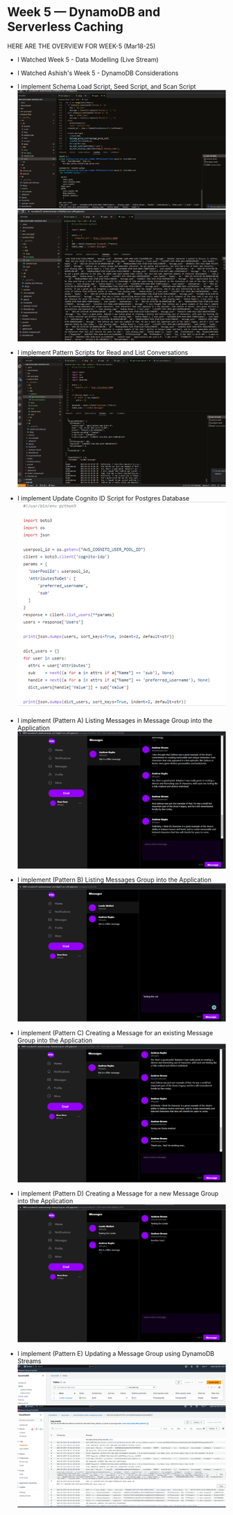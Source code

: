 # Week 5 — DynamoDB and Serverless Caching

HERE ARE THE OVERVIEW FOR WEEK-5 (Mar18-25)

- I Watched Week 5 - Data Modelling (Live Stream)

- I Watched Ashish's Week 5 - DynamoDB Considerations

- I implement Schema Load Script, Seed Script, and Scan Script
  ![Proof of Seed Script](assets/seed.png)
  ![Proof of Scan Script](assets/scan.png)

- I implement Pattern Scripts for Read and List Conversations
  ![Proof of List and Read Conversations](assets/Read-List-Conversation.png)

- I implement Update Cognito ID Script for Postgres Database
  ![Proof Of Updated Cognito ID Scripts](assets/Update-Cognito-ID-Scripts.png)

- I implement (Pattern A) Listing Messages in Message Group into the Application
  ![Proof Of Paatern A](assets/Pattern-A.png)

- I implement (Pattern B) Listing Messages Group into the Application 
  ![Proof Of Paatern B](assets/Pattern-B.png)

- I implement (Pattern C) Creating a Message for an existing Message Group into the Application
  ![Proof Of Paatern C](assets/Pattern-C.png)

- I implement (Pattern D) Creating a Message for a new Message Group into the Application
  ![Proof Of Paatern D](assets/Pattern-D.png)

- I implement (Pattern E) Updating a Message Group using DynamoDB Streams
  ![Proof Of Paatern E](assets/DynamoDB-console.png)
  ![Proof Of Paatern E](assets/CloudWatch-logs-Dynamodb.png)
